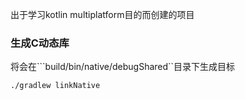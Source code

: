 出于学习kotlin multiplatform目的而创建的项目


### 生成C动态库
将会在```build/bin/native/debugShared``目录下生成目标
```shell
./gradlew linkNative
```
